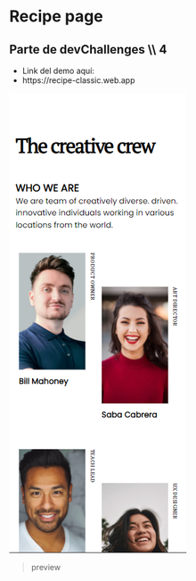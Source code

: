 # Recipe page
 ## Parte de devChallenges \\\ 4
<ul>
<li>Link del demo aquí:</li>
<li>https://recipe-classic.web.app</li>
</ul>

![](https://github.com/AndresCM12/team-page/blob/main/preview.png?raw=true?raw=true)
>preview
